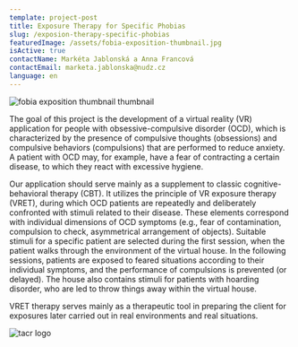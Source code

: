 ```yaml
---
template: project-post
title: Exposure Therapy for Specific Phobias
slug: /exposion-therapy-specific-phobias
featuredImage: /assets/fobia-exposition-thumbnail.jpg
isActive: true
contactName: Markéta Jablonská a Anna Francová
contactEmail: marketa.jablonska@nudz.cz
language: en
---
```


![fobia exposition thumbnail thumbnail](/fobia-exposition-thumbnail.jpg)

The goal of this project is the development of a virtual reality (VR) application for people with obsessive-compulsive disorder (OCD), which is characterized by the presence of compulsive thoughts (obsessions) and compulsive behaviors (compulsions) that are performed to reduce anxiety. A patient with OCD may, for example, have a fear of contracting a certain disease, to which they react with excessive hygiene.

Our application should serve mainly as a supplement to classic cognitive-behavioral therapy (CBT). It utilizes the principle of VR exposure therapy (VRET), during which OCD patients are repeatedly and deliberately confronted with stimuli related to their disease. These elements correspond with individual dimensions of OCD symptoms (e.g., fear of contamination, compulsion to check, asymmetrical arrangement of objects). Suitable stimuli for a specific patient are selected during the first session, when the patient walks through the environment of the virtual house. In the following sessions, patients are exposed to feared situations according to their individual symptoms, and the performance of compulsions is prevented (or delayed). The house also contains stimuli for patients with hoarding disorder, who are led to throw things away within the virtual house.

VRET therapy serves mainly as a therapeutic tool in preparing the client for exposures later carried out in real environments and real situations.


![tacr logo](/logo-tacr.png)
